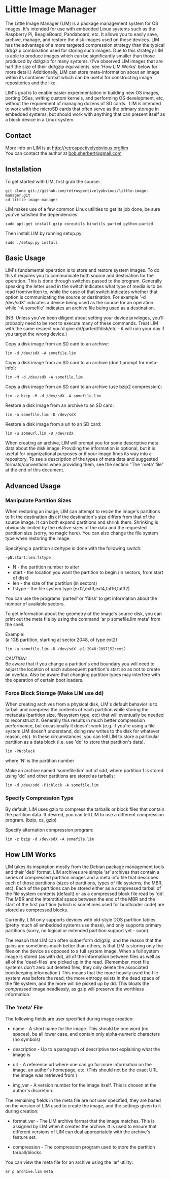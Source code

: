 # Little Image Manager
The Little Image Manager (LIM) is a package management system for OS images.
It's intended for use with embedded Linux systems such as the Raspberry Pi,
BeagleBoard, Pandaboard, etc. It allows you to easily save, archive, manage,
and restore the disk images used on these devices. LIM has the advantage of a
more targeted compression strategy than the typical dd/gzip combination used
for storing such images. Due to this strategy LIM is able to produce images
which can be significantly smaller than those produced by dd/gzip for many
systems. (I've observed LIM images that are half the size of their dd/gzip
equivalents, see 'How LIM Works' below for more detail.) Additionally, LIM can
store meta-information about an image within its container format which can be
useful for constructing image repositories and the like.

LIM's goal is to enable easier experimentation in building new OS images,
porting OSes, writing custom kernels, and performing OS development, etc,
without the requirement of managing dozens of SD cards.  LIM is intended to
work with the microSD cards that often serve as the primary storage in embedded
systems, but should work with anything that can present itself as a block
device in a Linux system.

## Contact
More info on LIM is at <http://retrospectivelyobvious.org/lim>  
You can contact the author at <bob.sherbert@gmail.com>  

## Installation
To get started with LIM, first grab the source:

    git clone git://github.com/retrospectivelyobvious/little-image-manager.git
    cd little-image-manager

LIM makes use of a few common Linux utilities to get its job done, be sure
you've satisfied the dependencies:

    sudo apt-get install gzip coreutils binutils parted python-parted

Then install LIM by running setup.py:

    sudo ./setup.py install

## Basic Usage
LIM's fundamental operation is to store and restore system images. To do this
it requires you to communicate both source and destination for the operation.
This is done through switches passed to the program.  Generally speaking the
letter used in the switch indicates what type of media is to be read
from/written to, while the case of that switch indicates whether that option
is communicating the source or destination. For example '-d /dev/sdX' indicates
a device being used as the source for an operation while '-A somefile'
indicates an archive file being used as a destination.

(NB: Unless you've been diligent about setting your device privileges, you'll
probably need to be root to execute many of these commands. Treat LIM with the
same respect you'd give dd/parted/fdisk/etc - it will ruin your day if you
target the wrong device.)

Copy a disk image from an SD card to an archive:

    lim -d /dev/sdX -A somefile.lim

Copy a disk image from an SD card to an archive (don't prompt for meta-info):

    lim -M -d /dev/sdX -A somefile.lim

Copy a disk image from an SD card to an archive (use bzip2 compression):

    lim -z bzip -M -d /dev/sdX -A somefile.lim

Restore a disk image from an archive to an SD card:

    lim -a somefile.lim -D /dev/sdX

Restore a disk image from a url to an SD card:

    lim -u someurl.lim -D /dev/sdX

When creating an archive, LIM will prompt you for some descriptive meta data
about the disk image. Providing the information is optional, but it is useful
for organizational purposes or if your image finds its way into a repository.
To see a description of the types of meta data and suggested
formats/conventions when providing them, see the section "The 'meta' file" at
the end of this document.

## Advanced Usage
### Manipulate Partition Sizes
When restoring an image, LIM can attempt to resize the image's partitions to
fit the destination disk if the destination's size differs from that of the
source image. It can both expand partitions and shrink them. Shrinking is
obviously limited by the relative sizes of the data and the requested partition
size (sorry, no magic here). You can also change the file system type when
restoring the image.

Specifying a partition size/type is done with the following switch:

    -pN:start:len:fstype

* N - the partition number to alter
* start - the location you want the partition to begin (in sectors, from
        start of disk)
* len - the size of the partition (in sectors)
* fstype - the file system type (ext2,ext3,ext4,fat16,fat32)

You can use the programs 'parted' or 'fdisk' to get information about the
number of available sectors.

To get information about the geometry of the image's source disk, you can print
out the meta file by using the command 'ar p somefile.lim meta' from the shell.

Example:  
(a 1GB partition, starting at sector 2048, of type ext2)

    lim -a somefile.lim -D /dev/sdX -p1:2048:2097152:ext2


*CAUTION:*  
Be aware that if you change a partition's end boundary you will need to adjust
the location of each subsequent partition's start so as not to create an
overlap. Also be aware that changing partition types may interfere with the
operation of certain boot loaders.

### Force Block Storage (Make LIM use dd)
When creating archives from a physical disk, LIM's default behavior is to
tarball and compress the contents of each partition while storing the metadata
(partition size, filesystem type, etc) that will eventually be needed to
reconstruct it. Generally this results in much better compression performance,
but occasionally it doesn't work (e.g. if you're using a file system LIM
doesn't understand, doing raw writes to the disk for whatever reason, etc). In
these circumstances, you can tell LIM to store a particular partition as a data
block (i.e. use 'dd' to store that partition's data).

    lim -PN:block

where 'N' is the partition number

Make an archive named 'somefile.lim' out of sdd, where partition 1 is
stored using 'dd' and other partitions are stored as tarballs:

    lim -d /dev/sdd -P1:block -A somefile.lim

### Specify Compression Type
By default, LIM uses gzip to compress the tarballs or block files that contain
the partition data. If desired, you can tell LIM to use a different compression
program. (bzip, xz, gzip)

Specify alternation compression program:

    lim -z bzip -d /dev/sdX -A somefile.lim

## How LIM Works

LIM takes its inspiration mostly from the Debian package management tools and
their 'deb' format. LIM archives are simple 'ar' archives that contain a
series of compressed partition images and a meta info file that describes each
of those partitions (sizes of partitions, types of file systems, the MBR, etc).
Each of the partitions can be stored either as a compressed tarball of the file
system contents (default) or as a compressed block file read by 'dd'. The MBR
and the interstitial space between the end of the MBR and the start of the
first partition (which is sometimes used for bootloader code) are stored
as compressed blocks.

Currently, LIM only supports devices with old-style DOS partition tables
(pretty much all embedded systems use these), and only supports primary
partitions (sorry, no logical or extended partition support yet - soon).

The reason that LIM can often outperform dd/gzip, and the reason that the gains
are sometimes much better than others, is that LIM is storing only the files on
the device as opposed to a full system image. When a full system image is
stored (as with dd), all of the information between files as well as all of the
'dead-files' are picked up in the read. (Remember, most file systems don't zero
out deleted files, they only delete the associated bookkeeping information.)
This means that the more heavily used the file system was before the read, the
more entropy exists in the dead space of the file system, and the more will be
picked up by dd. This bloats the _compressed_ image needlessly, as gzip will
preserve the worthless information.

### The 'meta' File

The following fields are user specified during image creation:

* name - A short name for the image. This should be one word (no spaces), be all
       lower case, and contain only alpha-numeric characters (no symbols)

* description - Up to a paragraph of descriptive text explaining what the image is

* url - A reference url where one can go for more information on the image, an
      author's homepage, etc. (This should not be the exact URL the image was
      retrieved from.)

* img_ver - A version number for the image itself. This is chosen at the author's
          discretion.

The remaining fields in the meta file are not user specified, they are based on
the version of LIM used to create the image, and the settings given to it
during creation:

* format_ver - The LIM archive format that the image matches. This is assigned by
             LIM when it creates the archive. It is used to ensure that
             different versions of LIM can deal appropriately with the
             archive's feature set.

* compression - The compression program used to store the partition
              tarball/blocks.

You can view the meta file for an archive using the 'ar' utility:

    ar p archive.lim meta
